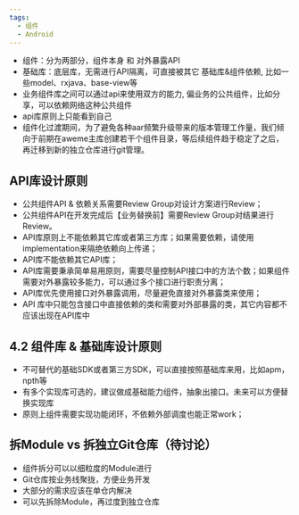 ```yaml
---
tags:
  - 组件
  - Android
---
```



- 组件：分为两部分，组件本身 和 对外暴露API
- 基础库：底层库，无需进行API隔离，可直接被其它 基础库&组件依赖, 比如一些model、rxjava、base-view等
- 业务组件库之间可以通过api来使用双方的能力, 偏业务的公共组件，比如分享，可以依赖网络这种公共组件
- api库原则上只能看到自己
- 组件化过渡期间，为了避免各种aar频繁升级带来的版本管理工作量，我们倾向于前期在aweme主库创建若干个组件目录，等后续组件趋于稳定了之后，再迁移到新的独立仓库进行git管理。


## API库设计原则

- 公共组件API & 依赖关系需要Review Group对设计方案进行Review；
- 公共组件API在开发完成后【业务替换前】需要Review Group对结果进行Review。
- API库原则上不能依赖其它库或者第三方库；如果需要依赖，请使用implementation来隔绝依赖向上传递；
- API库不能依赖其它API库；
- API库需要秉承简单易用原则，需要尽量控制API接口中的方法个数；如果组件需要对外暴露较多能力，可以通过多个接口进行职责分离；
- API库优先使用接口对外暴露调用，尽量避免直接对外暴露类来使用；
- API 库中只能包含接口中直接依赖的类和需要对外部暴露的类，其它内容都不应该出现在API库中

## 4.2 组件库 & 基础库设计原则

- 不可替代的基础SDK或者第三方SDK，可以直接按照基础库来用，比如apm，npth等
- 有多个实现库可选的，建议做成基础能力组件，抽象出接口。未来可以方便替换实现库
- 原则上组件需要实现功能闭环，不依赖外部调度也能正常work；


## 拆Module vs 拆独立Git仓库（待讨论）

- 组件拆分可以以细粒度的Module进行
- Git仓库按业务线聚拢，方便业务开发
- 大部分的需求应该在单仓内解决
- 可以先拆除Module，再过度到独立仓库